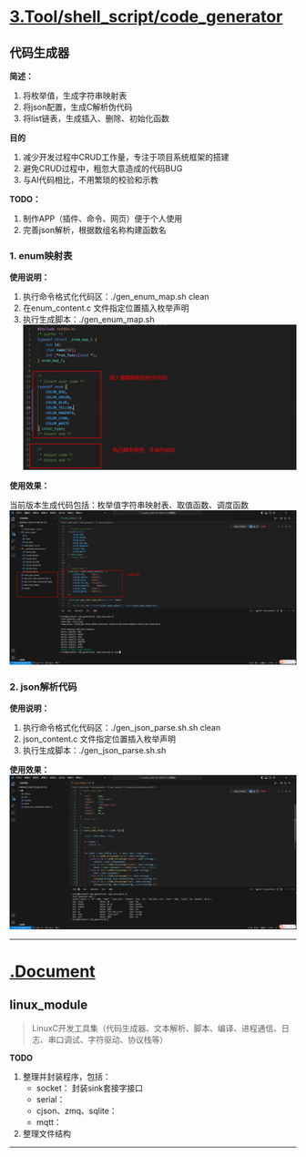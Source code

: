 # [3.Tool/shell_script/code_generator](3.Tool/shell_script/code_generator)
## 代码生成器
**简述：**
1. 将枚举值，生成字符串映射表
2. 将json配置，生成C解析伪代码
3. 将list链表，生成插入、删除、初始化函数

**目的**
1. 减少开发过程中CRUD工作量，专注于项目系统框架的搭建
2. 避免CRUD过程中，粗忽大意造成的代码BUG
3. 与AI代码相比，不用繁琐的校验和示教

**TODO：**
1. 制作APP（插件、命令、网页）便于个人使用
2. 完善json解析，根据数组名称构建函数名


### 1. enum映射表
**使用说明：**
1. 执行命令格式化代码区：./gen_enum_map.sh clean
2. 在enum_content.c 文件指定位置插入枚举声明
3. 执行生成脚本：./gen_enum_map.sh
![](/.document/code_gen/enum代码生成器-使用说明.png)

**使用效果：**

当前版本生成代码包括：枚举值字符串映射表、取值函数、调度函数
![](/.document/code_gen/enum代码生成器-使用效果.png)


### 2. json解析代码
**使用说明：**
1. 执行命令格式化代码区：./gen_json_parse.sh.sh clean
2. json_content.c 文件指定位置插入枚举声明
3. 执行生成脚本：./gen_json_parse.sh.sh

**使用效果：**
![](/.document/code_gen/json代码生成器.png)


<!---
- 说明：
	1. 将json代码转为结构体， 再增删改查
	2. 将enum枚举类型，转换为字符串与之对应（关键词xx，命名规范xx）
	3. 结合CHAGPT使用， 调教方式

- 技术方案：
	1. shell
	2. C
	3. ChatGPT
	4. python

- 难点：
	1. 使用方式
		本地程序， 繁琐
		云服务部署， 成本
		三方平台， MQTT数据摆渡
		vscode插件 + github

- 发布：GitHub、csdn、公众号、抖音、小红书、B站
-->

<!---
``` C
enum {
	E_ID, 
	E_NAME, 
	E_SIZE
} device_type_e;
// enum_name = device_type;

typedef struct _enum_map_t {
	int id;
	char name[32];
} enum_map_t;

写一个程序，根据enum的配置， 生成下列代码:
enum_map_t device_type_values[] = {
	{E_ID,		"ID"},
	{E_NAME,	"NAME"},
	{E_SIZE,	"SIZE"},
};
	
const char *get_device_type_name(device_type_e type)
{
    int i = 0, cnt = sizeof(device_type_values) / sizeof(device_type_values[0]);

    for (i = 0; i < cnt; ++i) {
        if (type == device_type_values[i].id) {
            return device_type_values[i].name;
        }
    }
    return "";
}

device_type_e get_device_type_id(const char *name)
{
    int i = 0, cnt = sizeof(device_type_values) / sizeof(device_type_values[0]);

    for (i = 0; i < cnt; ++i) {
        if (0 == strcasecmp(name, device_type_values[i].name)) {
            return (fblock_type_e)device_type_values[i].id;
        }
    }
    return 0;
}

for (int i = E_ID; i < E_SIZE; ++i) {
	switch (i) {
		case E_ID:
			printf("Device type: E_ID\n");
			break;
		case E_NAME:
			printf("Device type: E_NAME\n");
			break;
		case E_SIZE:
			printf("Device type: E_SIZE\n");
			break;
		default:
			printf("Unknown device type\n");
			break;
	}
}

```
-->



---------------------------
# [.Document](.Document)
## linux_module
> LinuxC开发工具集（代码生成器、文本解析、脚本、编译、进程通信、日志、串口调试、字符驱动、协议栈等）

**TODO**
1. 整理并封装程序，包括：
    * socket： 封装sink套接字接口
    * serial： 
    * cjson、zmq、sqlite：
    * mqtt： 
2. 整理文件结构


---------------------------
